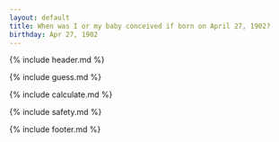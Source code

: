 ```yaml
---
layout: default
title: When was I or my baby conceived if born on April 27, 1902?
birthday: Apr 27, 1902
---
```


{% include header.md %}

{% include guess.md %}

{% include calculate.md %}

{% include safety.md %}

{% include footer.md %}



